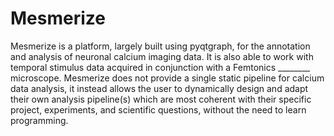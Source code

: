 # Mesmerize

Mesmerize is a platform, largely built using pyqtgraph, for the annotation and analysis of neuronal calcium imaging data. It is also able to work with temporal stimulus data acquired in conjunction with a Femtonics ________ microscope. Mesmerize does not provide a single static pipeline for calcium data analysis, it instead allows the user to dynamically design and adapt their own analysis pipeline(s) which are most coherent with their specific project, experiments, and scientific questions,  without the need to learn programming.
